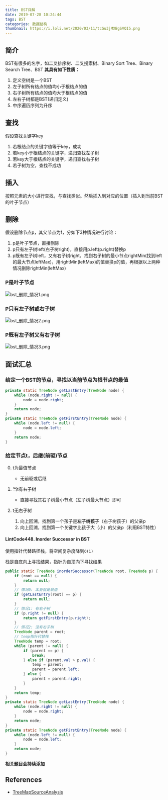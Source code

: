 ```yaml
---
title: BST详解
date: 2019-07-28 10:24:44
tags: BST
categories: 数据结构
thumbnail: https://i.loli.net/2020/03/11/tcGu3jMXBgSVQI5.png
---
```


## 简介

<!--more-->

BST有很多的名字，如二叉排序树、二叉搜索树、Binary Sort Tree、Binary Search Tree、BST
**其具有如下性质：**

1. 定义空树是一个BST
2. 左子树所有结点的值均小于根结点的值
3. 右子树所有结点的值均大于根结点的值
4. 左右子树都是BST(递归定义)
5. 中序遍历序列为升序

## 查找

假设查找关键字key

1. 若根结点的关键字值等于key，成功
2. 若key小于根结点的关键字，递归查找左子树
3. 若key大于根结点的关键字，递归查找右子树
4. 若子树为空，查找不成功

## 插入

按照元素的大小进行查找，与查找类似。然后插入到对应的位置（插入到当前BST的叶子节点）

## 删除

假设删除节点p，其父节点为f，分如下3种情况进行讨论：

1. p是叶子节点，直接删除
2. p只有左子树left(右子树right)，直接用p.left(p.right)替换p
3. p既有左子树left，又有右子树right，找到右子树的最小节点rightMin(找到left的最大节点leftMax)，用rightMin(leftMax)的值替换p的值，再根据以上两种情况删除rightMin(leftMax)

### P是叶子节点

![bst_删除_情况1.png](https://i.loli.net/2020/04/01/qKclSHLt61dPAaD.png)

### P只有左子树或右子树

![bst_删除_情况2.png](https://i.loli.net/2020/04/01/FKhwA4avGyqXzUY.png)

### P既有左子树又有右子树

![bst_删除_情况3.png](https://i.loli.net/2020/04/01/GFCMRdkrtYvlaDI.png)



## 面试汇总

### 给定一个BST的节点，寻找以当前节点为根节点的最值

```java
private static TreeNode getLastEntry(TreeNode node) {
    while (node.right != null) {
        node = node.right;
    }
    return node;
}
private static TreeNode getFirstEntry(TreeNode node) {
    while (node.left != null) {
        node = node.left;
    }
    return node;
}
```

### 给定节点t，后继(前驱)节点

0. t为最值节点
   * 无前驱或后继

1. 当t有右子树
   * 直接寻找其右子树最小节点（左子树最大节点）即可
2. t无右子树
   1. 向上回溯，找到第一个孩子是**左子树孩子**（右子树孩子）的父亲p
   2. 向上回溯，找到第一个关键字比孩子大（小）的父亲p（利用BST特性）

#### LintCode448. Inorder Successor in BST

使用指针代替路径栈，将空间复杂度降到`O(1)`

栈是自底向上寻找结果，指针为自顶向下寻找结果

```java
public static TreeNode inorderSuccessor(TreeNode root, TreeNode p) {
    if (root == null) {
        return null;
    }
    // 情况0: 本身就是最值
    if (getLastEntry(root) == p) {
        return null;
    }
    // 情况1: 有右子树
    if (p.right != null) {
        return getFirstEntry(p.right);
    }
    // 情况2: 没有右子树
    TreeNode parent = root;
    // temp指针代替栈
    TreeNode temp = root;
    while (parent != null) {
        if (parent == p) {
            break;
        } else if (parent.val > p.val) {
            temp = parent;
            parent = parent.left;
        } else {
            parent = parent.right;
        }
    }
    return temp;
}
private static TreeNode getLastEntry(TreeNode node) {
    while (node.right != null) {
        node = node.right;
    }
    return node;
}
private static TreeNode getFirstEntry(TreeNode node) {
    while (node.left != null) {
        node = node.left;
    }
    return node;
}
```

**相关题目会持续添加**

## References

* [TreeMapSourceAnalysis](https://github.com/kosoraYintai/TreeMapSourceAnalysis)